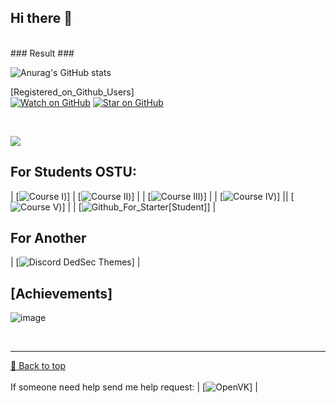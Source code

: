 ## Hi there 👋 ##
<br>
### Result ###



![Anurag's GitHub stats](https://github-readme-stats.vercel.app/api?username=RobertoGol&show_icons=true&theme=chartreuse-dark)

[Registered_on_Github_Users]<br>
[![Watch on GitHub](https://img.shields.io/github/watchers/jonsn0w/hyde.svg?style=social)](https://github.com/jonsn0w/Hyde/watchers)
[![Star on GitHub](https://img.shields.io/github/stars/jonsn0w/hyde.svg?style=social)](https://github.com/jonsn0w/hyde/stargazers)

<br>

 ![](https://komarev.com/ghpvc/?username=your-github-RobertoGol&abbreviated=true)




##  For Students OSTU:  ##
| [![Course I](https://github.com/RobertoGol/1Course-))]  | [![Course II](https://github.com/RobertoGol/2Course-))]  |
| [![Course III](https://github.com/RobertoGol/3Course-))]  |
| [![Course IV](https://github.com/RobertoGol/4Course-))] || [![Course V](https://github.com/RobertoGol/5Course-))]  |
| [![Github_For_Starter[Student]](https://github.com/RobertoGol/Github_For_Starter-Student.git)]  |
##  For Another  ##
| [![Discord DedSec Themes](https://github.com/RobertoGol/Dedsec_Discord_Theme)]  |
<!--
**RobertoGol/RobertoGol** is a ✨ _special_ ✨ repository because its `README.md` (this file) appears on your GitHub profile.

Here are some ideas to get you started:

- 🔭 I’m currently working on ...
- 🌱 I’m currently learning ...
- 👯 I’m looking to collaborate on ...
- 🤔 I’m looking for help with ...
- 💬 Ask me about ...
- 📫 How to reach me: ...
- 😄 Pronouns: ...
- ⚡ Fun fact: ...
-->
## [Achievements] ##
<p align="left"> <img height="auto" src="https://github-profile-trophy.vercel.app/?username=RobertoGol&theme=darkhub&column=3&no-frame=true&no-bg=false&margin-w=19&margin-h=19" alt="image" /> </p>

<br><hr>
[🔼 Back to top](#Result)
<br>
<br>
If someone need help send me help request: | [![OpenVK](https://ovk.to/id25282)] |
